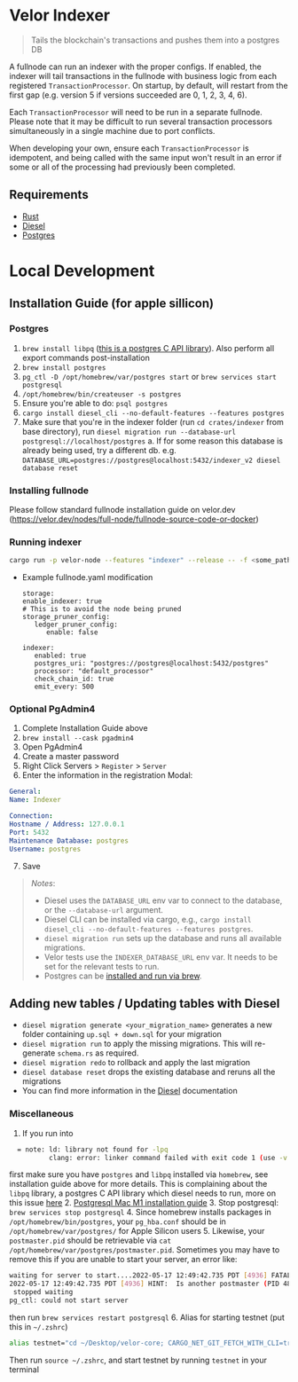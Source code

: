 # Velor Indexer

> Tails the blockchain's transactions and pushes them into a postgres DB

A fullnode can run an indexer with the proper configs. If enabled, the indexer will tail
transactions in the fullnode with business logic from  each registered `TransactionProcessor`. On
startup, by default, will restart from the first gap (e.g. version 5 if versions succeeded are 0, 1, 2, 3, 4, 6). 

Each `TransactionProcessor` will need to be run in a separate fullnode. Please note that it may be difficult to run several transaction processors simultaneously in a single machine due to port conflicts. 

When developing your own, ensure each `TransactionProcessor` is idempotent, and being called with the same input won't result in an error if some or all of the processing had previously been completed.

## Requirements

- [Rust](https://rustup.rs/)
- [Diesel](https://diesel.rs/)
- [Postgres](https://www.postgresql.org/)

# Local Development

## Installation Guide (for apple sillicon)
### Postgres 
1. `brew install libpq` ([this is a postgres C API library](https://formulae.brew.sh/formula/libpq)). Also perform all export commands post-installation
2. `brew install postgres`
3. `pg_ctl -D /opt/homebrew/var/postgres start` or `brew services start postgresql`
4. `/opt/homebrew/bin/createuser -s postgres`
5. Ensure you're able to do: `psql postgres`
6. `cargo install diesel_cli --no-default-features --features postgres`
7. Make sure that you're in the indexer folder (run `cd crates/indexer` from base directory), run `diesel migration run --database-url postgresql://localhost/postgres`
   a. If for some reason this database is already being used, try a different db. e.g.
      `DATABASE_URL=postgres://postgres@localhost:5432/indexer_v2 diesel database reset`

### Installing fullnode
Please follow standard fullnode installation guide on velor.dev (https://velor.dev/nodes/full-node/fullnode-source-code-or-docker)

### Running indexer
```bash
cargo run -p velor-node --features "indexer" --release -- -f <some_path>/fullnode.yaml
```
   * Example fullnode.yaml modification
      ```
      storage:
      enable_indexer: true
      # This is to avoid the node being pruned
      storage_pruner_config:
         ledger_pruner_config:
            enable: false

      indexer:
         enabled: true
         postgres_uri: "postgres://postgres@localhost:5432/postgres"
         processor: "default_processor"
         check_chain_id: true
         emit_every: 500
      ```

### Optional PgAdmin4
1. Complete Installation Guide above
2. `brew install --cask pgadmin4`
3. Open PgAdmin4
4. Create a master password
5. Right Click Servers > `Register` > `Server`
6. Enter the information in the registration Modal:

```yaml
General:
Name: Indexer

Connection:
Hostname / Address: 127.0.0.1
Port: 5432
Maintenance Database: postgres
Username: postgres
```
7. Save

> *Notes*:
> - Diesel uses the `DATABASE_URL` env var to connect to the database, or the `--database-url` argument.
> - Diesel CLI can be installed via cargo, e.g., `cargo install diesel_cli --no-default-features --features postgres`.
> - `diesel migration run` sets up the database and runs all available migrations.
> - Velor tests use the `INDEXER_DATABASE_URL` env var. It needs to be set for the relevant tests to run.
> - Postgres can be [installed and run via brew](https://wiki.postgresql.org/wiki/Homebrew).

## Adding new tables / Updating tables with Diesel

* `diesel migration generate <your_migration_name>` generates a new folder containing `up.sql + down.sql` for your
  migration
* `diesel migration run` to apply the missing migrations. This will re-generate `schema.rs` as required.
* `diesel migration redo` to rollback and apply the last migration
* `diesel database reset` drops the existing database and reruns all the migrations
* You can find more information in the [Diesel](https://diesel.rs/) documentation

### Miscellaneous
1. If you run into
```bash
  = note: ld: library not found for -lpq
          clang: error: linker command failed with exit code 1 (use -v to see invocation)
```

first make sure you have `postgres` and `libpq` installed via `homebrew`, see installation guide above for more details.
This is complaining about the `libpq` library, a postgres C API library which diesel needs to run, more on this issue [here](https://github.com/diesel-rs/diesel/issues/2612)
2. [Postgresql Mac M1 installation guide](https://gist.github.com/phortuin/2fe698b6c741fd84357cec84219c6667)
3. Stop postgresql: `brew services stop postgresql`
4. Since homebrew installs packages in `/opt/homebrew/bin/postgres`, your `pg_hba.conf` should be in `/opt/homebrew/var/postgres/` for Apple Silicon users
5. Likewise, your `postmaster.pid` should be retrievable via `cat /opt/homebrew/var/postgres/postmaster.pid`. Sometimes you may have to remove this if you are unable to start your server, an error like:
```bash
waiting for server to start....2022-05-17 12:49:42.735 PDT [4936] FATAL:  lock file "postmaster.pid" already exists
2022-05-17 12:49:42.735 PDT [4936] HINT:  Is another postmaster (PID 4885) running in data directory "/opt/homebrew/var/postgres"?
 stopped waiting
pg_ctl: could not start server
```
then run `brew services restart postgresql`
6. Alias for starting testnet (put this in `~/.zshrc`)
```bash
alias testnet="cd ~/Desktop/velor-core; CARGO_NET_GIT_FETCH_WITH_CLI=true cargo run -p velor-node -- --test"
```
Then run `source ~/.zshrc`, and start testnet by running `testnet` in your terminal
